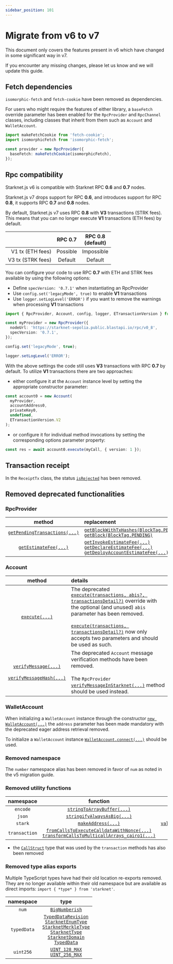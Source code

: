 ```yaml
---
sidebar_position: 101
---
```


# Migrate from v6 to v7

This document only covers the features present in v6 which have changed in some significant way in v7.

If you encounter any missing changes, please let us know and we will update this guide.

## Fetch dependencies

`isomorphic-fetch` and `fetch-cookie` have been removed as dependencies.

For users who might require the features of either library, a `baseFetch` override parameter has been enabled for the `RpcProvider` and `RpcChannel` classes, including classes that inherit from them such as `Account` and `WalletAccount`.

```typescript
import makeFetchCookie from 'fetch-cookie';
import isomorphicFetch from 'isomorphic-fetch';

const provider = new RpcProvider({
  baseFetch: makeFetchCookie(isomorphicFetch),
});
```

## Rpc compatibility

Starknet.js v6 is compatible with Starknet RPC **0.6** and **0.7** nodes.

Starknet.js v7 drops support for RPC **0.6**, and introduces support for RPC **0.8**, it supports RPC **0.7** and **0.8** nodes.

By default, Starknet.js v7 uses RPC **0.8** with **V3** transactions (STRK fees). This means that you can no longer execute **V1** transactions (ETH fees) by default.

|                   | RPC 0.7  | RPC 0.8 <br /> (default) |
| ----------------: | :------: | :----------------------: |
|  V1 tx (ETH fees) | Possible |        Impossible        |
| V3 tx (STRK fees) | Default  |         Default          |

You can configure your code to use RPC **0.7** with ETH and STRK fees available by using the following options:

- Define `specVersion: '0.7.1'` when instantiating an RpcProvider
- Use `config.set('legacyMode', true)` to enable **V1** transactions
- Use `logger.setLogLevel('ERROR')` if you want to remove the warnings when processing **V1** transactions

```typescript
import { RpcProvider, Account, config, logger, ETransactionVersion } from 'starknet';

const myProvider = new RpcProvider({
  nodeUrl: 'https://starknet-sepolia.public.blastapi.io/rpc/v0_8',
  specVersion: '0.7.1',
});

config.set('legacyMode', true);

logger.setLogLevel('ERROR');
```

With the above settings the code still uses **V3** transactions with RPC **0.7** by default. To utilize **V1** transactions there are two approaches:

- either configure it at the `Account` instance level by setting the appropriate constructor parameter:

```typescript
const account0 = new Account(
  myProvider,
  accountAddress0,
  privateKey0,
  undefined,
  ETransactionVersion.V2
);
```

- or configure it for individual method invocations by setting the corresponding options parameter property:

```typescript
const res = await account0.execute(myCall, { version: 1 });
```

## Transaction receipt

In the `ReceiptTx` class, the status [`isRejected`](https://starknetjs.com/docs/6.23.1/API/classes/ReceiptTx#isrejected) has been removed.

## Removed deprecated functionalities

### RpcProvider

|                                                     method                                                      | replacement                                                                                                                                                                                                                                                                                                                                                 |
| :-------------------------------------------------------------------------------------------------------------: | :---------------------------------------------------------------------------------------------------------------------------------------------------------------------------------------------------------------------------------------------------------------------------------------------------------------------------------------------------------- |
| [`getPendingTransactions(...)`](https://starknetjs.com/docs/6.23.1/API/classes/Provider#getpendingtransactions) | [`getBlockWithTxHashes(BlockTag.PENDING)`](https://starknetjs.com/docs/6.23.1/API/classes/Provider#getblockwithtxhashes)<br/>[`getBlock(BlockTag.PENDING)`](https://starknetjs.com/docs/6.23.1/API/classes/Provider#getblock)                                                                                                                               |
|         [`getEstimateFee(...)`](https://starknetjs.com/docs/6.23.1/API/classes/Provider#getestimatefee)         | [`getInvokeEstimateFee(...)`](https://starknetjs.com/docs/6.23.1/API/classes/Provider#getinvokeestimatefee)<br/>[`getDeclareEstimateFee(...)`](https://starknetjs.com/docs/6.23.1/API/classes/Provider#getdeclareestimatefee)<br/>[`getDeployAccountEstimateFee(...)`](https://starknetjs.com/docs/6.23.1/API/classes/Provider#getdeployaccountestimatefee) |

### Account

|                                                                                                    method                                                                                                    | details                                                                                                                                                                                                                                                                                                                                                                                                          |
| :----------------------------------------------------------------------------------------------------------------------------------------------------------------------------------------------------------: | :--------------------------------------------------------------------------------------------------------------------------------------------------------------------------------------------------------------------------------------------------------------------------------------------------------------------------------------------------------------------------------------------------------------- |
|                                                               [`execute(...)`](https://starknetjs.com/docs/6.23.1/API/classes/Account#execute)                                                               | The deprecated [`execute(transactions, abis?, transactionsDetail?)`](https://starknetjs.com/docs/6.23.1/API/classes/Account#parameters-20) override with the optional (and unused) `abis` parameter has been removed.<br/><br/> [`execute(transactions, transactionsDetail?)`](https://starknetjs.com/docs/6.23.1/API/classes/Account#parameters-19) now only accepts two parameters and should be used as such. |
| [`verifyMessage(...)`](https://starknetjs.com/docs/6.23.1/API/classes/Account#verifymessage) <br/><br/> [`verifyMessageHash(...)`](https://starknetjs.com/docs/6.23.1/API/classes/Account#verifymessagehash) | The deprecated `Account` message verification methods have been removed. <br/><br/> The `RpcProvider` [`verifyMessageInStarknet(...)`](https://starknetjs.com/docs/6.23.1/API/classes/Provider#verifymessageinstarknet) method should be used instead.                                                                                                                                                           |

### WalletAccount

When initializing a `WalletAccount` instance through the constructor [`new WalletAccount(...)`](https://starknetjs.com/docs/6.23.1/API/classes/WalletAccount#constructor) the `address` parameter has been made mandatory with the deprecated eager address retrieval removed.

To initialize a `WalletAccount` instance [`WalletAccount.connect(...)`](https://starknetjs.com/docs/6.23.1/API/classes/WalletAccount#connect) should be used.

### Removed namespace

The `number` namespace alias has been removed in favor of `num` as noted in the v5 migration guide.

### Removed utility functions

|   namespace   |                                                                                                                                                  function                                                                                                                                                   |                                              replacement                                               |
| :-----------: | :---------------------------------------------------------------------------------------------------------------------------------------------------------------------------------------------------------------------------------------------------------------------------------------------------------: | :----------------------------------------------------------------------------------------------------: |
|   `encode`    |                                                                                                 [`stringToArrayBuffer(...)`](https://starknetjs.com/docs/6.23.1/API/namespaces/encode#stringtoarraybuffer)                                                                                                  |        [`utf8ToArray(...)`](https://starknetjs.com/docs/next/API/namespaces/encode#utf8toarray)        |
|    `json`     |                                                                                                 [`stringifyAlwaysAsBig(...)`](https://starknetjs.com/docs/6.23.1/API/namespaces/json#stringifyalwaysasbig)                                                                                                  |           [`stringify(...)`](https://starknetjs.com/docs/next/API/namespaces/json#stringify)           |
|    `stark`    |                                                                                                          [`makeAddress(...)`](https://starknetjs.com/docs/6.23.1/API/namespaces/stark#makeaddress)                                                                                                          | [`validateAndParseAddress(...)`](https://starknetjs.com/docs/next/API/modules#validateandparseaddress) |
| `transaction` | [`fromCallsToExecuteCalldataWithNonce(...)`](https://starknetjs.com/docs/6.23.1/API/namespaces/transaction#fromcallstoexecutecalldatawithnonce) <br/> [`transformCallsToMulticallArrays_cairo1(...)`](https://starknetjs.com/docs/6.23.1/API/namespaces/transaction#transformcallstomulticallarrays_cairo1) |                                                   /                                                    |

- the [`CallStruct`](https://starknetjs.com/docs/6.23.1/API/interfaces/types.CallStruct) type that was used by the `transaction` methods has also been removed

### Removed type alias exports

Multiple TypeScript types have had their old location re-exports removed. They are no longer available within their old namespace but are available as direct imports: `import { *type* } from 'starknet'`.

|  namespace  |                                                                                                                                                                                                                                                                                                            type                                                                                                                                                                                                                                                                                                             |
| :---------: | :-------------------------------------------------------------------------------------------------------------------------------------------------------------------------------------------------------------------------------------------------------------------------------------------------------------------------------------------------------------------------------------------------------------------------------------------------------------------------------------------------------------------------------------------------------------------------------------------------------------------------: |
|    `num`    |                                                                                                                                                                                                                                                                    [`BigNumberish`](https://starknetjs.com/docs/6.23.1/API/namespaces/num#bignumberish)                                                                                                                                                                                                                                                                     |
| `typedData` | [`TypedDataRevision`](https://starknetjs.com/docs/6.23.1/API/namespaces/typedData#typeddatarevision) <br/> [`StarknetEnumType`](https://starknetjs.com/docs/6.23.1/API/namespaces/typedData#starknetenumtype) <br/> [`StarknetMerkleType`](https://starknetjs.com/docs/6.23.1/API/namespaces/typedData#starknetmerkletype) <br/> [`StarknetType`](https://starknetjs.com/docs/6.23.1/API/namespaces/typedData#starknettype) <br/> [`StarknetDomain`](https://starknetjs.com/docs/6.23.1/API/namespaces/typedData#starknetdomain) <br/> [`TypedData`](https://starknetjs.com/docs/6.23.1/API/namespaces/typedData#typeddata) |
|  `uint256`  |                                                                                                                                                                                                                   [`UINT_128_MAX`](https://starknetjs.com/docs/6.23.1/API/namespaces/uint256#uint_128_max) <br/> [`UINT_256_MAX`](https://starknetjs.com/docs/6.23.1/API/namespaces/uint256#uint_256_max)                                                                                                                                                                                                                   |
